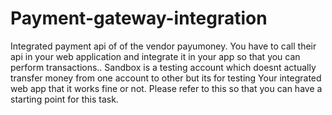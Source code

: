 # Payment-gateway-integration
Integrated payment api of of the vendor payumoney.
You have to call their api in your web application and integrate it in your app so that you can perform transactions..
Sandbox is a testing account which doesnt actually transfer money from one account to other but its for testing Your integrated web app that it works fine or not.
Please refer to this so that you can have a starting point for this task.
